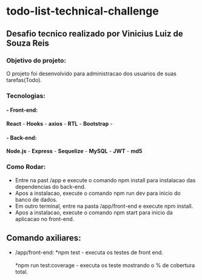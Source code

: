 # todo-list-technical-challenge


## Desafio tecnico realizado por Vinicius Luiz de Souza Reis
### Objetivo do projeto:
O projeto foi desenvolvido para administracao dos usuarios de suas tarefas(Todo).

### Tecnologias:
#### - Front-end:
**React** -
**Hooks** -
**axios** -
**RTL** -
**Bootstrap** -
#### - Back-end:
**Node.js** -
**Express** -
**Sequelize** -
**MySQL** -
**JWT** -
**md5**

### Como Rodar:
- Entre na past /app e execute o comando npm install para instalacao das dependencias do back-end.
- Apos a instalacao, execute o comando npm run dev para inicio do banco de dados.
- Em outro terminal, entre na pasta /app/front-end e execute npm install.
- Apos a instalacao, execute o comando npm start para inicio da aplicacao no front-end.
## Comando axiliares:
- /app/front-end:
  *npm test - executa os testes de front end.
  <br></br>
  *npm run test:coverage - executa os teste mostrando o % de cobertura total.

